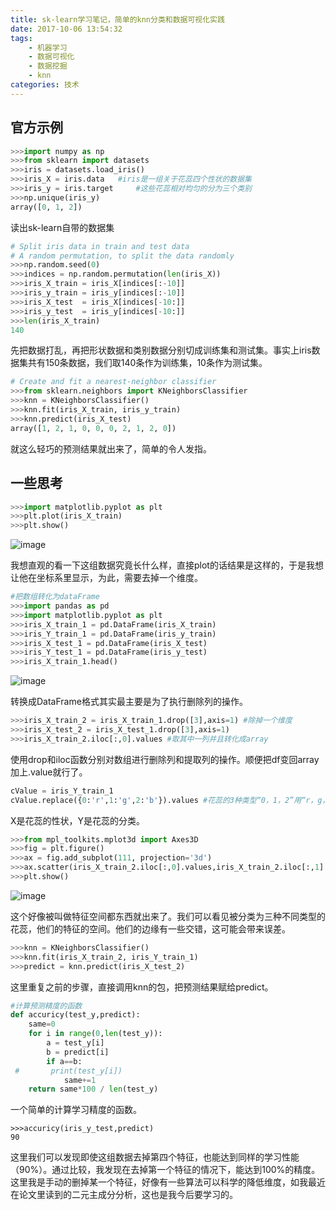 ```yaml
---
title: sk-learn学习笔记，简单的knn分类和数据可视化实践
date: 2017-10-06 13:54:32
tags: 
	- 机器学习
	- 数据可视化
	- 数据挖掘
	- knn
categories: 技术
---
```


## 官方示例
 ``` Python
>>>import numpy as np
>>>from sklearn import datasets
>>>iris = datasets.load_iris()
>>>iris_X = iris.data   #iris是一组关于花蕊四个性状的数据集
>>>iris_y = iris.target     #这些花蕊相对均匀的分为三个类别
>>>np.unique(iris_y)
array([0, 1, 2])
```
读出sk-learn自带的数据集

``` Python
# Split iris data in train and test data
# A random permutation, to split the data randomly
>>>np.random.seed(0)
>>>indices = np.random.permutation(len(iris_X))
>>>iris_X_train = iris_X[indices[:-10]]
>>>iris_y_train = iris_y[indices[:-10]]
>>>iris_X_test  = iris_X[indices[-10:]]
>>>iris_y_test  = iris_y[indices[-10:]]
>>>len(iris_X_train)
140
```
先把数据打乱，再把形状数据和类别数据分别切成训练集和测试集。事实上iris数据集共有150条数据，我们取140条作为训练集，10条作为测试集。

``` Python
# Create and fit a nearest-neighbor classifier
>>>from sklearn.neighbors import KNeighborsClassifier
>>>knn = KNeighborsClassifier()
>>>knn.fit(iris_X_train, iris_y_train) 
>>>knn.predict(iris_X_test)
array([1, 2, 1, 0, 0, 0, 2, 1, 2, 0])
```
就这么轻巧的预测结果就出来了，简单的令人发指。
<!-- more -->

## 一些思考
``` Python
>>>import matplotlib.pyplot as plt  
>>>plt.plot(iris_X_train)
>>>plt.show()
```
![image](http://oonaavjvi.bkt.clouddn.com/sk001.jpg)

我想直观的看一下这组数据究竟长什么样，直接plot的话结果是这样的，于是我想让他在坐标系里显示，为此，需要去掉一个维度。


``` Python
#把数组转化为dataFrame
>>>import pandas as pd
>>>import matplotlib.pyplot as plt
>>>iris_X_train_1 = pd.DataFrame(iris_X_train)
>>>iris_Y_train_1 = pd.DataFrame(iris_y_train)
>>>iris_X_test_1 = pd.DataFrame(iris_X_test)
>>>iris_Y_test_1 = pd.DataFrame(iris_y_test)
>>>iris_X_train_1.head()

```
![image](http://oonaavjvi.bkt.clouddn.com/WX20171016-044038@2x.png)

转换成DataFrame格式其实最主要是为了执行删除列的操作。


``` Python
>>>iris_X_train_2 = iris_X_train_1.drop([3],axis=1) #除掉一个维度
>>>iris_X_test_2 = iris_X_test_1.drop([3],axis=1)
>>>iris_X_train_2.iloc[:,0].values #取其中一列并且转化成array
```
使用drop和iloc函数分别对数组进行删除列和提取列的操作。顺便把df变回array加上.value就行了。


``` Python
cValue = iris_Y_train_1
cValue.replace({0:'r',1:'g',2:'b'}).values #花蕊的3种类型“0，1，2”用“r，g，b”表示，便于上色
```
X是花蕊的性状，Y是花蕊的分类。


``` Python
>>>from mpl_toolkits.mplot3d import Axes3D  
>>>fig = plt.figure()
>>>ax = fig.add_subplot(111, projection='3d') 
>>>ax.scatter(iris_X_train_2.iloc[:,0].values,iris_X_train_2.iloc[:,1].values,iris_X_train_2.iloc[:,2].values,c=cValue.values)  
>>>plt.show() 
```
![image](http://oonaavjvi.bkt.clouddn.com/sk002.jpg)

这个好像被叫做特征空间都东西就出来了。我们可以看见被分类为三种不同类型的花蕊，他们的特征的空间。他们的边缘有一些交错，这可能会带来误差。


``` Python
>>>knn = KNeighborsClassifier()
>>>knn.fit(iris_X_train_2, iris_Y_train_1) 
>>>predict = knn.predict(iris_X_test_2)
```
这里重复之前的步骤，直接调用knn的包，把预测结果赋给predict。

``` Python
#计算预测精度的函数
def accuricy(test_y,predict):
    same=0
    for i in range(0,len(test_y)):
        a = test_y[i]
        b = predict[i]
        if a==b:
 #       print(test_y[i])
            same+=1
    return same*100 / len(test_y)
```
一个简单的计算学习精度的函数。

```
>>>accuricy(iris_y_test,predict)
90
```
这里我们可以发现即使这组数据去掉第四个特征，也能达到同样的学习性能（90%）。通过比较，我发现在去掉第一个特征的情况下，能达到100%的精度。
这里我是手动的删掉某一个特征，好像有一些算法可以科学的降低维度，如我最近在论文里读到的二元主成分分析，这也是我今后要学习的。








